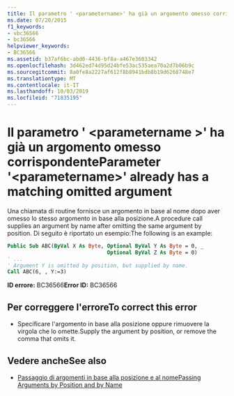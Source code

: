 ```yaml
---
title: Il parametro ' <parametername>' ha già un argomento omesso corrispondente
ms.date: 07/20/2015
f1_keywords:
- vbc36566
- bc36566
helpviewer_keywords:
- BC36566
ms.assetid: b37af6bc-abd0-4436-bf8a-a467e3603342
ms.openlocfilehash: 3d462ed74d95d24bfe53ac535aea70a2d7b06b9c
ms.sourcegitcommit: 8a0fe8a2227af612f8b8941bdb8b19d6268748e7
ms.translationtype: MT
ms.contentlocale: it-IT
ms.lasthandoff: 10/03/2019
ms.locfileid: "71835195"
---
```

# <a name="parameter-parametername-already-has-a-matching-omitted-argument"></a><span data-ttu-id="55e87-102">Il parametro ' \<parametername >' ha già un argomento omesso corrispondente</span><span class="sxs-lookup"><span data-stu-id="55e87-102">Parameter '\<parametername>' already has a matching omitted argument</span></span>

<span data-ttu-id="55e87-103">Una chiamata di routine fornisce un argomento in base al nome dopo aver omesso lo stesso argomento in base alla posizione.</span><span class="sxs-lookup"><span data-stu-id="55e87-103">A procedure call supplies an argument by name after omitting the same argument by position.</span></span> <span data-ttu-id="55e87-104">Di seguito è riportato un esempio:</span><span class="sxs-lookup"><span data-stu-id="55e87-104">The following is an example:</span></span>
  
```vb  
Public Sub ABC(ByVal X As Byte, Optional ByVal Y As Byte = 0, _  
                                Optional ByVal Z As Byte = 0)  
' ...  
' Argument Y is omitted by position, but supplied by name.  
Call ABC(6, , Y:=3)     
```  
  
 <span data-ttu-id="55e87-105">**ID errore:** BC36566</span><span class="sxs-lookup"><span data-stu-id="55e87-105">**Error ID:** BC36566</span></span>  
  
## <a name="to-correct-this-error"></a><span data-ttu-id="55e87-106">Per correggere l'errore</span><span class="sxs-lookup"><span data-stu-id="55e87-106">To correct this error</span></span>  
  
- <span data-ttu-id="55e87-107">Specificare l'argomento in base alla posizione oppure rimuovere la virgola che lo omette.</span><span class="sxs-lookup"><span data-stu-id="55e87-107">Supply the argument by position, or remove the comma that omits it.</span></span>  
  
## <a name="see-also"></a><span data-ttu-id="55e87-108">Vedere anche</span><span class="sxs-lookup"><span data-stu-id="55e87-108">See also</span></span>

- [<span data-ttu-id="55e87-109">Passaggio di argomenti in base alla posizione e al nome</span><span class="sxs-lookup"><span data-stu-id="55e87-109">Passing Arguments by Position and by Name</span></span>](../../visual-basic/programming-guide/language-features/procedures/passing-arguments-by-position-and-by-name.md)

